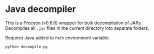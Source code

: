 # Java decompiler
This is a [Procyon](https://github.com/mstrobel/procyon/wiki/Java-Decompiler) (v0.6.0) wrapper for bulk decompilation of JARs. Decompiles all `.jar` files in the current directory into separate folders.

Requires Java added to `Path` environment variable.

```
python decompile.py
```
